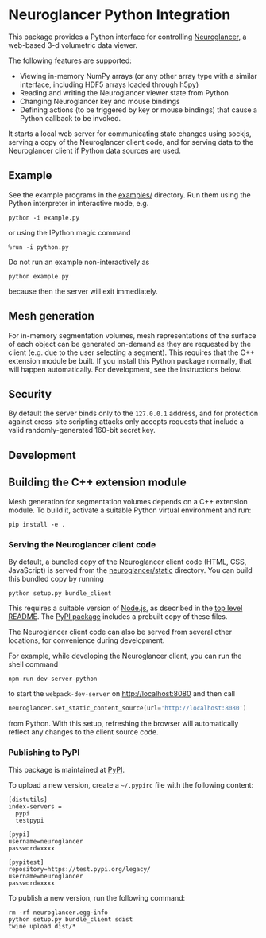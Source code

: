 # Neuroglancer Python Integration

This package provides a Python interface for controlling
[Neuroglancer](https://github.com/google/neuroglancer), a web-based 3-d
volumetric data viewer.

The following features are supported:
 - Viewing in-memory NumPy arrays (or any other array type with a similar
   interface, including HDF5 arrays loaded through h5py)
 - Reading and writing the Neuroglancer viewer state from Python
 - Changing Neuroglancer key and mouse bindings
 - Defining actions (to be triggered by key or mouse bindings) that cause a
   Python callback to be invoked.

It starts a local web server for communicating state changes using sockjs,
serving a copy of the Neuroglancer client code, and for serving data to the
Neuroglancer client if Python data sources are used.

## Example

See the example programs in the [examples/](examples/) directory.  Run them
using the Python interpreter in interactive mode, e.g.

```shell
python -i example.py
```

or using the IPython magic command

```
%run -i python.py
```

Do not run an example non-interactively as

```shell
python example.py
```
because then the server will exit immediately.

## Mesh generation

For in-memory segmentation volumes, mesh representations of the surface of each
object can be generated on-demand as they are requested by the client (e.g. due
to the user selecting a segment).  This requires that the C++ extension module
be built.  If you install this Python package normally, that will happen
automatically.  For development, see the instructions below.

## Security

By default the server binds only to the `127.0.0.1` address, and for protection
against cross-site scripting attacks only accepts requests that include a valid
randomly-generated 160-bit secret key.

## Development

## Building the C++ extension module

Mesh generation for segmentation volumes depends on a C++ extension module.  To
build it, activate a suitable Python virtual environment and run:

```shell
pip install -e .
```

### Serving the Neuroglancer client code

By default, a bundled copy of the Neuroglancer client code (HTML, CSS,
JavaScript) is served from the [neuroglancer/static](neuroglancer/static)
directory.  You can build this bundled copy by running

``` shell
python setup.py bundle_client
```

This requires a suitable version of [Node.js](https://nodejs.org/), as dsecribed
in the [top level README](../README.md).  The
[PyPI package](https://pypi.python.org/pypi/neuroglancer/) includes a prebuilt
copy of these files.

The Neuroglancer client code can also be served from several other locations,
for convenience during development.

For example, while developing the Neuroglancer client, you can run the shell command

```shell
npm run dev-server-python
```
to start the `webpack-dev-server` on <http://localhost:8080> and then call

```python
neuroglancer.set_static_content_source(url='http://localhost:8080')
```
from Python.  With this setup, refreshing the browser will automatically reflect any changes to
the client source code.

### Publishing to PyPI

This package is maintained at [PyPI](https://pypi.python.org/pypi/neuroglancer/).

To upload a new version, create a `~/.pypirc` file with the following content:
```
[distutils]
index-servers =
  pypi
  testpypi

[pypi]
username=neuroglancer
password=xxxx

[pypitest]
repository=https://test.pypi.org/legacy/
username=neuroglancer
password=xxxx
```

To publish a new version, run the following command:

```shell
rm -rf neuroglancer.egg-info
python setup.py bundle_client sdist
twine upload dist/*
```
